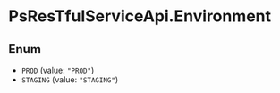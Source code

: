 # PsResTfulServiceApi.Environment

## Enum

* `PROD` (value: `"PROD"`)
* `STAGING` (value: `"STAGING"`)
